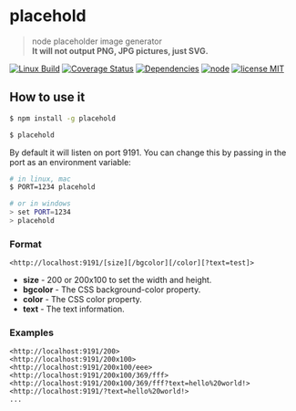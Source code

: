 # placehold

> node placeholder image generator  
> **It will not output PNG, JPG pictures, just SVG.**

[![Linux Build][travis-image]][travis-url]
[![Coverage Status][coveralls-image]][coveralls-url]
[![Dependencies][dependencies-image]][dependencies-url]
[![node][node-image]][node-url]
[![license MIT][license-image]][license-url]

## How to use it

``` sh
$ npm install -g placehold
```

``` sh
$ placehold
```

By default it will listen on port 9191. You can change this by passing in the port as an environment variable:

``` sh
# in linux, mac
$ PORT=1234 placehold

# or in windows
> set PORT=1234
> placehold
```

### Format

```
<http://localhost:9191/[size][/bgcolor][/color][?text=test]>
```

* **size** - 200 or 200x100 to set the width and height.
* **bgcolor** - The CSS background-color property.
* **color** - The CSS color property.
* **text** - The text information.

### Examples

```
<http://localhost:9191/200>
<http://localhost:9191/200x100>
<http://localhost:9191/200x100/eee>
<http://localhost:9191/200x100/369/fff>
<http://localhost:9191/200x100/369/fff?text=hello%20world!>
<http://localhost:9191/?text=hello%20world!>
...
```



[travis-url]: https://travis-ci.org/52cik/placehold
[travis-image]: https://img.shields.io/travis/52cik/placehold/master.svg?label=linux

[coveralls-url]: https://coveralls.io/github/52cik/placehold?branch=master
[coveralls-image]: https://coveralls.io/repos/52cik/placehold/badge.svg?branch=master&service=github

[license-url]: https://opensource.org/licenses/MIT
[license-image]: https://img.shields.io/badge/license-MIT-blue.svg

[dependencies-url]: https://david-dm.org/52cik/placehold
[dependencies-image]: https://img.shields.io/david/52cik/placehold.svg?style=flat

[node-url]: https://nodejs.org
[node-image]: https://img.shields.io/badge/node-%3E%3D%200.10.0-brightgreen.svg
